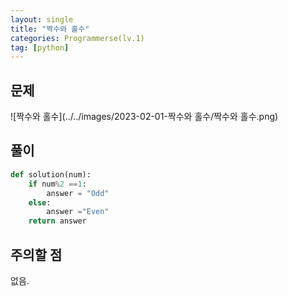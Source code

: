 ```yaml
---
layout: single
title: "짝수와 홀수"
categories: Programmerse(lv.1)
tag: [python]
---
```


## 문제

![짝수와 홀수](../../images/2023-02-01-짝수와 홀수/짝수와 홀수.png)

## 풀이

```python
def solution(num):
    if num%2 ==1:
        answer = "Odd"
    else:
        answer ="Even"
    return answer
```



## 주의할 점

없음.

